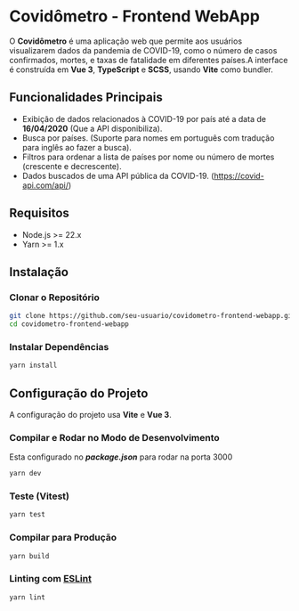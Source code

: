 # Covidômetro - Frontend WebApp

O **Covidômetro** é uma aplicação web que permite aos usuários visualizarem dados da pandemia de COVID-19, como o número de casos confirmados, mortes, e taxas de fatalidade em diferentes países.A interface é construída em **Vue 3**, **TypeScript** e **SCSS**, usando **Vite** como bundler.

## Funcionalidades Principais

- Exibição de dados relacionados à COVID-19 por país até a data de **16/04/2020** (Que a API disponibiliza).
- Busca por países. (Suporte para nomes em português com tradução para inglês ao fazer a busca).
- Filtros para ordenar a lista de países por nome ou número de mortes (crescente e decrescente).
- Dados buscados de uma API pública da COVID-19. (https://covid-api.com/api/)

## Requisitos

- Node.js >= 22.x
- Yarn >= 1.x

## Instalação

### Clonar o Repositório

```bash
git clone https://github.com/seu-usuario/covidometro-frontend-webapp.git
cd covidometro-frontend-webapp
```

### Instalar Dependências

```bash
yarn install
```

## Configuração do Projeto

A configuração do projeto usa **Vite** e **Vue 3**.

### Compilar e Rodar no Modo de Desenvolvimento

Esta configurado no **_package.json_** para rodar na porta 3000

```bash
yarn dev
```

### Teste (Vitest)

```bash
yarn test
```


### Compilar para Produção

```bash
yarn build
```

### Linting com [ESLint](https://eslint.org/)

```bash
yarn lint
```
